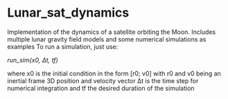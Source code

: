 # Lunar_sat_dynamics
Implementation of the dynamics of a satellite orbiting the Moon. Includes multiple lunar gravity field models and some numerical simulations as examples
To run a simulation, just use: 

_run_sim(x0, Δt, tf)_ 

where x0 is the initial condition in the form [r0; v0] with r0 and v0 being an inertial frame 3D position and velocity vector Δt is the time step for numerical integration and tf the desired duration of the simulation
